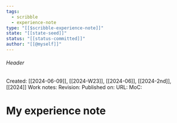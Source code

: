 ```yaml
---
tags:
  - scribble
  - experience-note
type: "[[$scribble-experience-note]]"
state: "[[state-seed]]"
status: "[[status-committed]]"
author: "[[@myself]]"
---
```

###### Header
Created: [[2024-06-09]], [[2024-W23]], [[2024-06]], [[2024-2nd]], [[2024]]
Work notes: 
Revision: 
Published on: 
URL:
MoC: 
# My experience note
